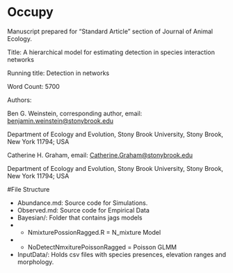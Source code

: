 # Occupy

Manuscript prepared for “Standard Article” section of Journal of Animal Ecology.

Title: A hierarchical model for estimating detection in species interaction networks 

Running title: Detection in networks

Word Count: 5700

Authors:

Ben G. Weinstein, corresponding author, email: benjamin.weinstein@stonybrook.edu

Department of Ecology and Evolution, Stony Brook University, Stony Brook, New York 11794; USA

Catherine H. Graham, email: Catherine.Graham@stonybrook.edu

Department of Ecology and Evolution, Stony Brook University, Stony Brook, New York 11794; USA 

#File Structure

* Abundance.md: Source code for Simulations.
* Observed.md: Source code for Empirical Data
* Bayesian/: Folder that contains jags models
* * NmixturePossionRagged.R = N_mixture Model
* * NoDetectNmxiturePoissonRagged = Poisson GLMM
* InputData/: Holds csv files with species presences, elevation ranges and morphology.
